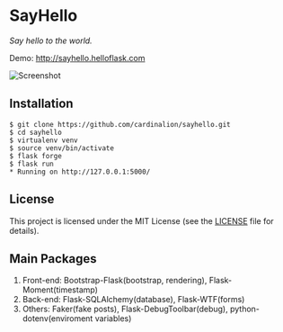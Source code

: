 # SayHello

*Say hello to the world.*

Demo: http://sayhello.helloflask.com

![Screenshot](http://helloflask.com/screenshots/sayhello.png)

## Installation

```
$ git clone https://github.com/cardinalion/sayhello.git
$ cd sayhello
$ virtualenv venv
$ source venv/bin/activate
$ flask forge
$ flask run
* Running on http://127.0.0.1:5000/
```

## License

This project is licensed under the MIT License (see the
[LICENSE](LICENSE) file for details).

## Main Packages

1. Front-end: Bootstrap-Flask(bootstrap, rendering), Flask-Moment(timestamp)
2. Back-end: Flask-SQLAlchemy(database), Flask-WTF(forms)
3. Others: Faker(fake posts), Flask-DebugToolbar(debug), python-dotenv(enviroment variables)
